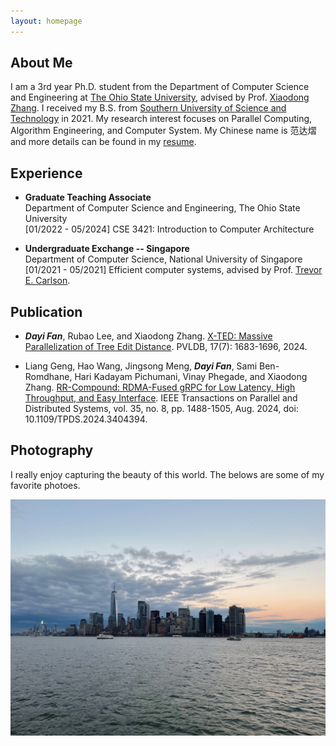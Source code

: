 ```yaml
---
layout: homepage
---
```


<!-- 
TODO:
  1. Add a navbar
  2. Add blogs
  3. Link blags
 -->

## About Me

I am a 3rd year Ph.D. student from the Department of Computer Science and Engineering at [The Ohio State University](https://www.osu.edu), advised by Prof. [Xiaodong Zhang](https://cse.osu.edu/people/zhang.574). I received my B.S. from [Southern University of Science and Technology](http://www.sustech.edu.cn/en) in 2021. My research interest focuses on Parallel Computing, Algorithm Engineering, and Computer System. My Chinese name is 范达熠 and more details can be found in my [resume](https://drive.google.com/file/d/1RkhMmOmWsd4dPDp3lOftOP5HsAALMq0R/view?usp=drive_link).

## Experience

- **Graduate Teaching Associate**
  <br>
  Department of Computer Science and Engineering, The Ohio State University
  <br>
  [01/2022 - 05/2024] CSE 3421: Introduction to Computer Architecture



- **Undergraduate Exchange -- Singapore**
  <br>
  Department of Computer Science, National University of Singapore
  <br>
  [01/2021 - 05/2021] Efficient computer systems, advised by Prof. [Trevor E. Carlson](https://www.comp.nus.edu.sg/~tcarlson/).


<!--
- **Undergraduate Research Assistant -- Hong Kong**
  <br>
  Department of Computer Science, The University of Hong Kong
  <br>
  [07/2019 - 08/2019] Image recognition for auto-driving, advised by Prof. Jia Pan.
-->
  

## Publication
- **_Dayi Fan_**, Rubao Lee, and Xiaodong Zhang. [X-TED: Massive Parallelization of Tree Edit Distance](https://www.vldb.org/pvldb/vol17/p1683-fan.pdf). PVLDB, 17(7): 1683-1696, 2024.


- Liang Geng, Hao Wang, Jingsong Meng, **_Dayi Fan_**, Sami Ben-Romdhane, Hari Kadayam Pichumani, Vinay Phegade, and Xiaodong Zhang. [RR-Compound: RDMA-Fused gRPC for Low Latency, High Throughput, and Easy Interface](https://ieeexplore.ieee.org/abstract/document/10538182). IEEE Transactions on Parallel and Distributed Systems, vol. 35, no. 8, pp. 1488-1505, Aug. 2024, doi: 10.1109/TPDS.2024.3404394.

## Photography

I really enjoy capturing the beauty of this world. The belows are some of my favorite photoes.

![CFMO 2018 Concert](/assets/img/NY.JPG)


<!-- <div class='globeContainer'>
  <script type="text/javascript" id="clstr_globe" src="//clustrmaps.com/globe.js?d=3xW1OFo-Ovl9vGJVBazgnc3fWzVdl0jqLTIW8_X9Zzc"></script>
</div> -->
